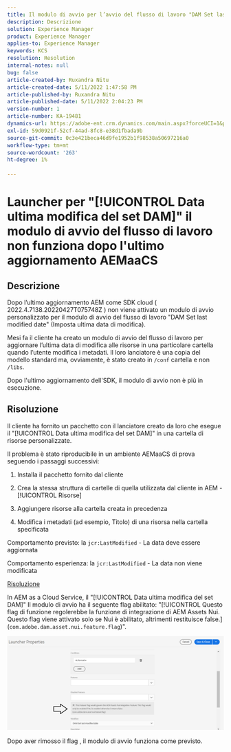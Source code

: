 ```yaml
---
title: Il modulo di avvio per l’avvio del flusso di lavoro "DAM Set last modified date" (Imposta DAM ultima data di modifica) non funziona dopo l’ultimo aggiornamento AEMaaCS
description: Descrizione
solution: Experience Manager
product: Experience Manager
applies-to: Experience Manager
keywords: KCS
resolution: Resolution
internal-notes: null
bug: false
article-created-by: Ruxandra Nitu
article-created-date: 5/11/2022 1:47:58 PM
article-published-by: Ruxandra Nitu
article-published-date: 5/11/2022 2:04:23 PM
version-number: 1
article-number: KA-19481
dynamics-url: https://adobe-ent.crm.dynamics.com/main.aspx?forceUCI=1&pagetype=entityrecord&etn=knowledgearticle&id=b0baf6f2-30d1-ec11-a7b5-00224809ccc2
exl-id: 59d0921f-52cf-44ad-8fc8-e38d1fbada9b
source-git-commit: 0c3e421beca46d9fe1952b1f98538a50697216a0
workflow-type: tm+mt
source-wordcount: '263'
ht-degree: 1%

---
```


# Launcher per &quot;[!UICONTROL Data ultima modifica del set DAM]&quot; il modulo di avvio del flusso di lavoro non funziona dopo l&#39;ultimo aggiornamento AEMaaCS

## Descrizione


Dopo l’ultimo aggiornamento AEM come SDK cloud ( 2022.4.7138.20220427T075748Z ) non viene attivato un modulo di avvio personalizzato per il modulo di avvio del flusso di lavoro &quot;DAM Set last modified date&quot; (Imposta ultima data di modifica).

Mesi fa il cliente ha creato un modulo di avvio del flusso di lavoro per aggiornare l’ultima data di modifica alle risorse in una particolare cartella quando l’utente modifica i metadati.
Il loro lanciatore è una copia del modello standard ma, ovviamente, è stato creato in `/conf` cartella e non `/libs`.

Dopo l&#39;ultimo aggiornamento dell&#39;SDK, il modulo di avvio non è più in esecuzione.


## Risoluzione


Il cliente ha fornito un pacchetto con il lanciatore creato da loro che esegue il &quot;[!UICONTROL Data ultima modifica del set DAM]&quot; in una cartella di risorse personalizzate.

Il problema è stato riproducibile in un ambiente AEMaaCS di prova seguendo i passaggi successivi:

1. Installa il pacchetto fornito dal cliente

2. Crea la stessa struttura di cartelle di quella utilizzata dal cliente in AEM - [!UICONTROL Risorse]

3. Aggiungere risorse alla cartella creata in precedenza

4. Modifica i metadati (ad esempio, Titolo) di una risorsa nella cartella specificata

Comportamento previsto: la `jcr:LastModified` - La data deve essere aggiornata

Comportamento esperienza: la `jcr:LastModified` - La data non viene modificata



<u>Risoluzione</u>

In AEM as a Cloud Service, il &quot;[!UICONTROL Data ultima modifica del set DAM]&quot; Il modulo di avvio ha il seguente flag abilitato: &quot;[!UICONTROL Questo flag di funzione regolerebbe la funzione di integrazione di AEM Assets Nui. Questo flag viene attivato solo se Nui è abilitato, altrimenti restituisce false.] (`com.adobe.dam.asset.nui.feature.flag`)&quot;.

![](assets/f0aaf60a-33d1-ec11-a7b5-00224809ccc2.png)

Dopo aver rimosso il flag , il modulo di avvio funziona come previsto.
